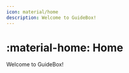 ```yaml
---
icon: material/home
description: Welcome to GuideBox!
---
```




# :material-home: Home

Welcome to GuideBox!

